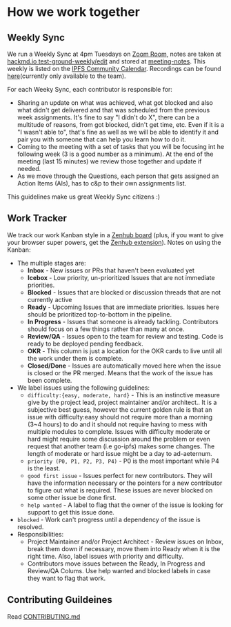 # How we work together

## Weekly Sync

We run a Weekly Sync at 4pm Tuesdays on [Zoom Room](https://protocol.zoom.us/j/299213319), notes are taken at [hackmd.io test-ground-weekly/edit](https://hackmd.io/@daviddias/test-ground-weekly/edit?both) and stored at [meeting-notes](https://github.com/ipfs/testground/tree/master/_meeting-notes). This weekly is listed on the [IPFS Community Calendar](https://github.com/ipfs/community#community-calendar). Recordings can be found [here](https://drive.google.com/open?id=1VL57t9ZOtk5Yw-cQoG7TtKaf3agDsrLc)(currently only available to the team).

For each Weeky Sync, each contributor is responsible for:

- Sharing an update on what was achieved, what got blocked and also what didn't get delivered and that was scheduled from the previous week assignments. It's fine to say "I didn't do X", there can be a multitude of reasons, from got blocked, didn't get time, etc. Even if it is a "I wasn't able to", that's fine as well as we will be able to identify it and pair you with someone that can help you learn how to do it.
- Coming to the meeting with a set of tasks that you will be focusing int he following week (3 is a good number as a minimum). At the end of the meeting (last 15 minutes) we review those together and update if needed.
- As we move through the Questions, each person that gets assigned an Action Items (AIs), has to c&p to their own assignments list.

This guidelines make us great Weekly Sync citizens :)

## Work Tracker

We track our work Kanban style in a [Zenhub board](https://app.zenhub.com/workspaces/test-ground-5db6a5bf7ca61c00014e2961/board?repos=197244214) (plus, if you want to give your browser super powers, get the [Zenhub extension](https://www.zenhub.com/extension)). Notes on using the Kanban:
- The multiple stages are:
  - **Inbox** - New issues or PRs that haven't been evaluated yet
  - **Icebox** - Low priority, un-prioritized Issues that are not immediate priorities.
  - **Blocked** - Issues that are blocked or discussion threads that are not currently active
  - **Ready** - Upcoming Issues that are immediate priorities. Issues here should be prioritized top-to-bottom in the pipeline.
  - **In Progress** - Issues that someone is already tackling. Contributors should focus on a few things rather than many at once.
  - **Review/QA** - Issues open to the team for review and testing. Code is ready to be deployed pending feedback.
  - **OKR** - This column is just a location for the OKR cards to live until all the work under them is complete.
  - **Closed/Done** - Issues are automatically moved here when the issue is closed or the PR merged. Means that the work of the issue has been complete.
- We label issues using the following guidelines:
  - `difficulty:{easy, moderate, hard}` - This is an instinctive measure give by the project lead, project maintainer and/or architect.. It is a subjective best guess, however the current golden rule is that an issue with difficulty:easy should not require more than a morning (3~4 hours) to do and it should not require having to mess with multiple modules to complete. Issues with difficulty moderate or hard might require some discussion around the problem or even request that another team (i.e go-ipfs) makes some changes. The length of moderate or hard issue might be a day to ad-aeternum.
  - `priority (P0, P1, P2, P3, P4)` - P0 is the most important while P4 is the least.
  - `good first issue` - Issues perfect for new contributors. They will have the information necessary or the pointers for a new contributor to figure out what is required. These issues are never blocked on some other issue be done first.
  - `help wanted` - A label to flag that the owner of the issue is looking for support to get this issue done.
-   `blocked` - Work can't progress until a dependency of the issue is resolved.
- Responsibilities:
  - Project Maintainer and/or Project Architect - Review issues on Inbox, break them down if necessary, move them into Ready when it is the right time. Also, label issues with priority and difficulty.
  - Contributors move issues between the Ready, In Progress and Review/QA Colums. Use help wanted and blocked labels in case they want to flag that work.
  
## Contributing Guildeines 

Read [CONTRIBUTING.md](https://github.com/ipfs/testground/blob/master/CONTRIBUTING.md)
